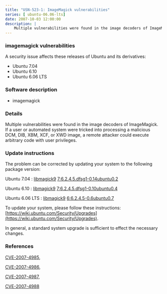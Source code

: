 ```yaml
---
title: "USN-523-1: ImageMagick vulnerabilities"
series: [ ubuntu-06.06-lts]
date: 2007-10-03 12:00:00
description: |
    Multiple vulnerabilities were found in the image decoders of ImageMagick. If a user or automated system were tricked into processing a malicious DCM, DIB, XBM, XCF, or XWD image, a remote attacker could execute arbitrary code with user privileges. 
--- 
```

 
### imagemagick vulnerabilities

A security issue affects these releases of Ubuntu and its derivatives:

* Ubuntu 7.04
* Ubuntu 6.10
* Ubuntu 6.06 LTS

### Software description

* imagemagick 

### Details

Multiple vulnerabilities were found in the image decoders of ImageMagick. If a user or automated system were tricked into processing a malicious DCM, DIB, XBM, XCF, or XWD image, a remote attacker could execute arbitrary code with user privileges. 

### Update instructions

The problem can be corrected by updating your system to the following package version:

Ubuntu 7.04
 : [libmagick9](https://launchpad.net/ubuntu/+source/imagemagick) <span> [7:6.2.4.5.dfsg1-0.14ubuntu0.2](https://launchpad.net/ubuntu/+source/imagemagick/7:6.2.4.5.dfsg1-0.14ubuntu0.2) </span> 

Ubuntu 6.10
 : [libmagick9](https://launchpad.net/ubuntu/+source/imagemagick) <span> [7:6.2.4.5.dfsg1-0.10ubuntu0.4](https://launchpad.net/ubuntu/+source/imagemagick/7:6.2.4.5.dfsg1-0.10ubuntu0.4) </span> 

Ubuntu 6.06 LTS
 : [libmagick9](https://launchpad.net/ubuntu/+source/imagemagick) <span> [6:6.2.4.5-0.6ubuntu0.7](https://launchpad.net/ubuntu/+source/imagemagick/6:6.2.4.5-0.6ubuntu0.7) </span> 

To update your system, please follow these instructions: [https://wiki.ubuntu.com/Security/Upgrades](https://wiki.ubuntu.com/Security/Upgrades).

In general, a standard system upgrade is sufficient to effect the necessary changes. 

### References

 [CVE-2007-4985](http://people.ubuntu.com/~ubuntu-security/cve/CVE-2007-4985), 

 [CVE-2007-4986](http://people.ubuntu.com/~ubuntu-security/cve/CVE-2007-4986), 

 [CVE-2007-4987](http://people.ubuntu.com/~ubuntu-security/cve/CVE-2007-4987), 

 [CVE-2007-4988](http://people.ubuntu.com/~ubuntu-security/cve/CVE-2007-4988)
 
